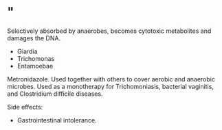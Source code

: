 # "

Selectively absorbed by anaerobes, becomes cytotoxic metabolites and damages the DNA.

- Giardia
- Trichomonas
- Entamoebae

Metronidazole.
Used together with others to cover aerobic and anaerobic microbes.
Used as a monotherapy for Trichomoniasis, bacterial vaginitis, and Clostridium difficile diseases.

Side effects:
- Gastrointestinal intolerance.
